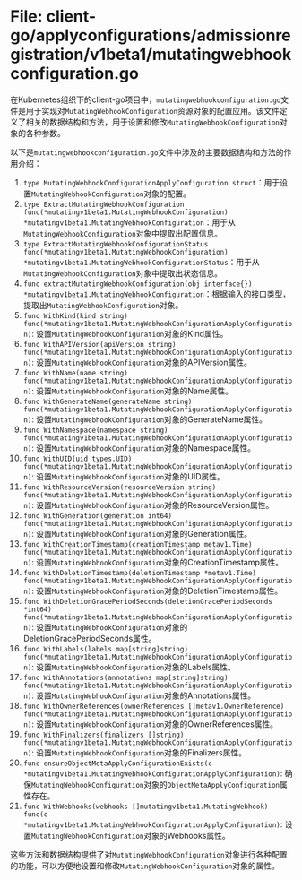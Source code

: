# File: client-go/applyconfigurations/admissionregistration/v1beta1/mutatingwebhookconfiguration.go

在Kubernetes组织下的client-go项目中，`mutatingwebhookconfiguration.go`文件是用于实现对`MutatingWebhookConfiguration`资源对象的配置应用。该文件定义了相关的数据结构和方法，用于设置和修改`MutatingWebhookConfiguration`对象的各种参数。

以下是`mutatingwebhookconfiguration.go`文件中涉及的主要数据结构和方法的作用介绍：

1. `type MutatingWebhookConfigurationApplyConfiguration struct`：用于设置`MutatingWebhookConfiguration`对象的配置。
2. `type ExtractMutatingWebhookConfiguration func(*mutatingv1beta1.MutatingWebhookConfiguration) *mutatingv1beta1.MutatingWebhookConfiguration`：用于从`MutatingWebhookConfiguration`对象中提取出配置信息。
3. `type ExtractMutatingWebhookConfigurationStatus func(*mutatingv1beta1.MutatingWebhookConfiguration) *mutatingv1beta1.MutatingWebhookConfigurationStatus`：用于从`MutatingWebhookConfiguration`对象中提取出状态信息。
4. `func extractMutatingWebhookConfiguration(obj interface{}) *mutatingv1beta1.MutatingWebhookConfiguration`：根据输入的接口类型，提取出`MutatingWebhookConfiguration`对象。
5. `func WithKind(kind string) func(*mutatingv1beta1.MutatingWebhookConfigurationApplyConfiguration)`: 设置`MutatingWebhookConfiguration`对象的Kind属性。
6. `func WithAPIVersion(apiVersion string) func(*mutatingv1beta1.MutatingWebhookConfigurationApplyConfiguration)`: 设置`MutatingWebhookConfiguration`对象的APIVersion属性。
7. `func WithName(name string) func(*mutatingv1beta1.MutatingWebhookConfigurationApplyConfiguration)`: 设置`MutatingWebhookConfiguration`对象的Name属性。
8. `func WithGenerateName(generateName string) func(*mutatingv1beta1.MutatingWebhookConfigurationApplyConfiguration)`: 设置`MutatingWebhookConfiguration`对象的GenerateName属性。
9. `func WithNamespace(namespace string) func(*mutatingv1beta1.MutatingWebhookConfigurationApplyConfiguration)`: 设置`MutatingWebhookConfiguration`对象的Namespace属性。
10. `func WithUID(uid types.UID) func(*mutatingv1beta1.MutatingWebhookConfigurationApplyConfiguration)`: 设置`MutatingWebhookConfiguration`对象的UID属性。
11. `func WithResourceVersion(resourceVersion string) func(*mutatingv1beta1.MutatingWebhookConfigurationApplyConfiguration)`: 设置`MutatingWebhookConfiguration`对象的ResourceVersion属性。
12. `func WithGeneration(generation int64) func(*mutatingv1beta1.MutatingWebhookConfigurationApplyConfiguration)`: 设置`MutatingWebhookConfiguration`对象的Generation属性。
13. `func WithCreationTimestamp(creationTimestamp metav1.Time) func(*mutatingv1beta1.MutatingWebhookConfigurationApplyConfiguration)`: 设置`MutatingWebhookConfiguration`对象的CreationTimestamp属性。
14. `func WithDeletionTimestamp(deletionTimestamp *metav1.Time) func(*mutatingv1beta1.MutatingWebhookConfigurationApplyConfiguration)`: 设置`MutatingWebhookConfiguration`对象的DeletionTimestamp属性。
15. `func WithDeletionGracePeriodSeconds(deletionGracePeriodSeconds *int64) func(*mutatingv1beta1.MutatingWebhookConfigurationApplyConfiguration)`: 设置`MutatingWebhookConfiguration`对象的DeletionGracePeriodSeconds属性。
16. `func WithLabels(labels map[string]string) func(*mutatingv1beta1.MutatingWebhookConfigurationApplyConfiguration)`: 设置`MutatingWebhookConfiguration`对象的Labels属性。
17. `func WithAnnotations(annotations map[string]string) func(*mutatingv1beta1.MutatingWebhookConfigurationApplyConfiguration)`: 设置`MutatingWebhookConfiguration`对象的Annotations属性。
18. `func WithOwnerReferences(ownerReferences []metav1.OwnerReference) func(*mutatingv1beta1.MutatingWebhookConfigurationApplyConfiguration)`: 设置`MutatingWebhookConfiguration`对象的OwnerReferences属性。
19. `func WithFinalizers(finalizers []string) func(*mutatingv1beta1.MutatingWebhookConfigurationApplyConfiguration)`: 设置`MutatingWebhookConfiguration`对象的Finalizers属性。
20. `func ensureObjectMetaApplyConfigurationExists(c *mutatingv1beta1.MutatingWebhookConfigurationApplyConfiguration)`: 确保`MutatingWebhookConfiguration`对象的`ObjectMetaApplyConfiguration`属性存在。
21. `func WithWebhooks(webhooks []mutatingv1beta1.MutatingWebhook) func(c *mutatingv1beta1.MutatingWebhookConfigurationApplyConfiguration)`: 设置`MutatingWebhookConfiguration`对象的Webhooks属性。

这些方法和数据结构提供了对`MutatingWebhookConfiguration`对象进行各种配置的功能，可以方便地设置和修改`MutatingWebhookConfiguration`对象的属性。

